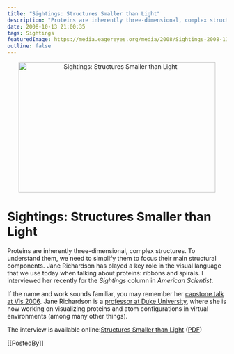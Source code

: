```yaml
---
title: "Sightings: Structures Smaller than Light"
description: "Proteins are inherently three-dimensional, complex structures. To understand them, we need to simplify them to focus their main structural components. Jane Richardson has played a key role in the visual language that we use today when talking about proteins: ribbons and spirals. I interviewed her recently for the Sightings column in American Scientist."
date: 2008-10-13 21:00:35
tags: Sightings
featuredImage: https://media.eagereyes.org/media/2008/Sightings-2008-11-Richardson.jpg
outline: false
---
```


<p align="center"><img src="https://media.eagereyes.org/media/2008/Sightings-2008-11-Richardson.jpg" alt="Sightings: Structures Smaller than Light" width="452" height="300" /></p>

# Sightings: Structures Smaller than Light

Proteins are inherently three-dimensional, complex structures. To understand them, we need to simplify them to focus their main structural components. Jane Richardson has played a key role in the visual language that we use today when talking about proteins: ribbons and spirals. I interviewed her recently for the <em>Sightings</em> column in <em>American Scientist</em>.

If the name and work sounds familiar, you may remember her <a href="http://vis.computer.org/Vis2006/session/capstone.html">capstone talk at Vis 2006</a>. Jane Richardson is a <a href="http://kinemage.biochem.duke.edu/">professor at Duke University</a>, where she is now working on visualizing proteins and atom configurations in virtual environments (among many other things).

The interview is available online:<a href="http://www.americanscientist.org/issues/pub/structures-smaller-than-light">Structures Smaller than Light</a> (<a href="http://amsciadmin.eresources.com/libraries/documents/2008103122126984-2008-07Kosara.pdf">PDF</a>)

[[PostedBy]]

